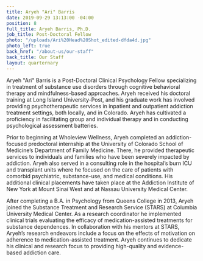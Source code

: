 ```yaml
---
title: Aryeh "Ari" Barris
date: 2019-09-29 13:13:00 -04:00
position: 8
full_title: Aryeh Barris, Ph.D.
job_title: Post-Doctoral Fellow
photo: "/uploads/Ari%20Head%20Shot_edited-dfda4d.jpg"
photo_left: true
back_href: "/about-us/our-staff"
back_title: Our Staff
layout: quarternary
---
```


Aryeh "Ari" Barris is a Post-Doctoral Clinical Psychology Fellow specializing in treatment of substance use disorders through cognitive behavioral therapy and mindfulness-based approaches. Aryeh received his doctoral training at Long Island University-Post, and his graduate work has involved providing psychotherapeutic services in inpatient and outpatient addiction treatment settings, both locally, and in Colorado. Aryeh has cultivated a proficiency in facilitating group and individual therapy and in conducting psychological assessment batteries.

Prior to beginning at Wholeview Wellness, Aryeh completed an addiction-focused predoctoral internship at the University of Colorado School of Medicine’s Department of Family Medicine. There, he provided therapeutic services to individuals and families who have been severely impacted by addiction. Aryeh also served in a consulting role in the hospital’s burn ICU and transplant units where he focused on the care of patients with comorbid psychiatric, substance-use, and medical conditions. His additional clinical placements have taken place at the Addiction Institute of New York at Mount Sinai West and at Nassau University Medical Center.

After completing a B.A. in Psychology from Queens College in 2013, Aryeh joined the Substance Treatment and Research Service (STARS) at Columbia University Medical Center. As a research coordinator he implemented clinical trials evaluating the efficacy of medication-assisted treatments for substance dependences. In collaboration with his mentors at STARS, Aryeh’s research endeavors include a focus on the effects of motivation on adherence to medication-assisted treatment. Aryeh continues to dedicate his clinical and research focus to providing high-quality and evidence-based addiction care.
